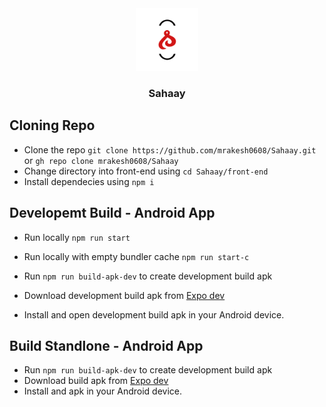 <div id="top" align="center">
  <img src="front-end/assets/icon.png" alt="app-logo" width='100px' height='100px'/>
  <h3>Sahaay</h3>
</div>

## Cloning Repo

- Clone the repo `git clone https://github.com/mrakesh0608/Sahaay.git` or `gh repo clone mrakesh0608/Sahaay`
- Change directory into front-end using `cd Sahaay/front-end`
- Install dependecies using `npm i`

## Developemt Build - Android App
- Run locally `npm run start`
- Run locally with empty bundler cache `npm run start-c`

- Run `npm run build-apk-dev` to create development build apk
- Download development build apk from [Expo dev](https://expo.dev/)
- Install and open development build apk in your Android device.

## Build Standlone - Android App
- Run `npm run build-apk-dev` to create development build apk
- Download build apk from [Expo dev](https://expo.dev/)
- Install and apk in your Android device.
